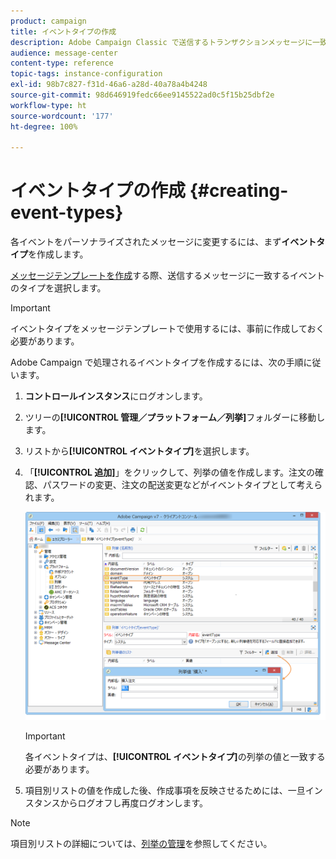 ```yaml
---
product: campaign
title: イベントタイプの作成
description: Adobe Campaign Classic で送信するトランザクションメッセージに一致するイベントタイプを作成する方法を説明します。
audience: message-center
content-type: reference
topic-tags: instance-configuration
exl-id: 98b7c827-f31d-46a6-a28d-40a78a4b4248
source-git-commit: 98d646919fedc66ee9145522ad0c5f15b25dbf2e
workflow-type: ht
source-wordcount: '177'
ht-degree: 100%

---
```


# イベントタイプの作成 {#creating-event-types}

各イベントをパーソナライズされたメッセージに変更するには、まず&#x200B;**イベントタイプ**&#x200B;を作成します。

[メッセージテンプレートを作成](../../message-center/using/creating-the-message-template.md)する際、送信するメッセージに一致するイベントのタイプを選択します。

>[!IMPORTANT]
>
>イベントタイプをメッセージテンプレートで使用するには、事前に作成しておく必要があります。

Adobe Campaign で処理されるイベントタイプを作成するには、次の手順に従います。

1. **コントロールインスタンス**&#x200B;にログオンします。

1. ツリーの&#x200B;**[!UICONTROL 管理／プラットフォーム／列挙]**&#x200B;フォルダーに移動します。

1. リストから&#x200B;**[!UICONTROL イベントタイプ]**&#x200B;を選択します。

1. 「**[!UICONTROL 追加]**」をクリックして、列挙の値を作成します。注文の確認、パスワードの変更、注文の配送変更などがイベントタイプとして考えられます。

   ![](assets/messagecenter_eventtype_enum_001.png)

   >[!IMPORTANT]
   >
   >各イベントタイプは、**[!UICONTROL イベントタイプ]**&#x200B;の列挙の値と一致する必要があります。

1. 項目別リストの値を作成した後、作成事項を反映させるためには、一旦インスタンスからログオフし再度ログオンします。

>[!NOTE]
>
>項目別リストの詳細については、[列挙の管理](../../platform/using/managing-enumerations.md)を参照してください。


